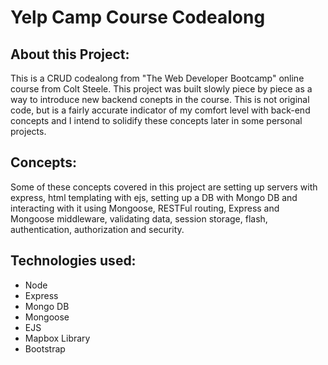 <h1>Yelp Camp Course Codealong</h1>
<h2>About this Project:</h2>
<p>This is a CRUD codealong from "The Web Developer Bootcamp" online course from Colt Steele. This project was built slowly piece by piece as a way to introduce new backend conepts in the course. This is not original code, but is a fairly accurate indicator of my comfort level with back-end concepts and I intend to solidify these concepts later in some personal projects.  </p>
<h2>Concepts:</h2>
Some of these concepts covered in this project are setting up servers with express, html templating with ejs, setting up a DB with Mongo DB and interacting with it using Mongoose, RESTFul routing, Express and Mongoose middleware, validating data, session storage, flash, authentication, authorization and security.
<h2>Technologies used:</h2>
<ul>
  <li>Node</li>
  <li>Express</li>
  <li>Mongo DB</li>
  <li>Mongoose</li>
  <li>EJS</li>
  <li>Mapbox Library</li>
  <li>Bootstrap</li>
</ul>

